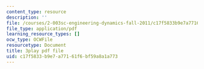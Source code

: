 ```yaml
---
content_type: resource
description: ''
file: /courses/2-003sc-engineering-dynamics-fall-2011/c17f5833b9e7a77161f6bf59a8a1a773_fK9AGvLf3yw.pdf
file_type: application/pdf
learning_resource_types: []
ocw_type: OCWFile
resourcetype: Document
title: 3play pdf file
uid: c17f5833-b9e7-a771-61f6-bf59a8a1a773
---
```

